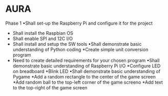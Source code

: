 # AURA
Phase 1 
•Shall set-up the Raspberry Pi and configure it for the project
* Shall install the Raspbian OS
* Shall enable SPI and 12C I/O
* Shall install and setup the SW tools
•Shall demonstrate basic understanding of Python coding
*Create simple unit conversion program
* Need to create detailed requirements for your chosen program
•Shall demonstrate basic understanding of Raspberry Pi I/O
*Configure LED on breadboard
*Blink LED
•Shall demonstrate basic understanding of Pygame
*Add a random rectangle to the center of the game screen
*Add random ball to the top-left corner of the game screeno
*Add text to the top-right of the game screen
